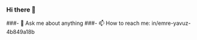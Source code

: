 ### Hi there 👋
###- 💬 Ask me about anything 
###- 📫 How to reach me: in/emre-yavuz-4b849a18b
<!--
**Rlueer/Rlueer** is a ✨ _special_ ✨ repository because its `README.md` (this file) appears on your GitHub profile.

Here are some ideas to get you started:

- 🔭 I’m currently working on living
- 🌱 I’m currently learning operating system
- 👯 I’m looking to collaborate on something
- 🤔 I’m looking for help with coding


- ⚡ Fun fact: no idea 
-->

